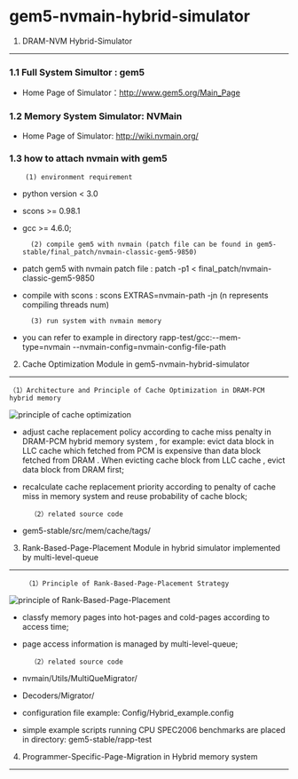 # gem5-nvmain-hybrid-simulator
1. DRAM-NVM Hybrid-Simulator
-----------------------------
### 1.1 Full System Simultor : gem5
* Home Page of Simulator：http://www.gem5.org/Main_Page

### 1.2 Memory System Simulator: NVMain
* Home Page of Simulator: http://wiki.nvmain.org/

### 1.3 how to attach nvmain with gem5
        (1) environment requirement
* python version < 3.0
* scons >= 0.98.1
* gcc >= 4.6.0;

        (2) compile gem5 with nvmain (patch file can be found in gem5-stable/final_patch/nvmain-classic-gem5-9850)
* patch gem5 with nvmain patch file : patch -p1 < final_patch/nvmain-classic-gem5-9850
* compile with scons : scons EXTRAS=nvmain-path -jn (n represents compiling threads num)

        (3) run system with nvmain memory
* you can refer to example in directory rapp-test/gcc:--mem-type=nvmain --nvmain-config=nvmain-config-file-path


2. Cache Optimization Module in gem5-nvmain-hybrid-simulator
--------------------------------
    （1）Architecture and Principle of Cache Optimization in DRAM-PCM hybrid memory 
![principle of cache optimization](https://raw.github.com/cyjseagull/gem5-nvmain-hybrid-simulator/master/images/cache-optimization.png)
* adjust cache replacement policy according to cache miss penalty in DRAM-PCM hybrid memory system , for example: evict data block in LLC cache which fetched from PCM is expensive than data block fetched from DRAM . When evicting cache block from LLC cache , evict data block from DRAM first;
* recalculate cache replacement priority according to penalty of cache miss in memory system and reuse probability of cache block;

        （2）related source code
* gem5-stable/src/mem/cache/tags/
  
3. Rank-Based-Page-Placement Module in hybrid simulator implemented by multi-level-queue
--------------------------------
        （1）Principle of Rank-Based-Page-Placement Strategy
![principle of Rank-Based-Page-Placement](https://raw.github.com/cyjseagull/gem5-nvmain-hybrid-simulator/master/images/MultiQue.PNG)
* classfy memory pages into hot-pages and cold-pages according to access time;
* page access information is managed by multi-level-queue;


        （2）related source code
* nvmain/Utils/MultiQueMigrator/
* Decoders/Migrator/
* configuration file example: Config/Hybrid_example.config
* simple example scripts running CPU SPEC2006 benchmarks are placed in directory: gem5-stable/rapp-test


4. Programmer-Specific-Page-Migration in Hybrid memory system
---------------------------------------




